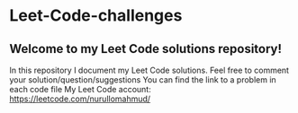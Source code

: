 # Leet-Code-challenges

## Welcome to my Leet Code solutions repository!
In this repository I document my Leet Code solutions.
Feel free to comment your solution/question/suggestions
You can find the link to a problem in each code file
My Leet Code account: https://leetcode.com/nurullomahmud/
